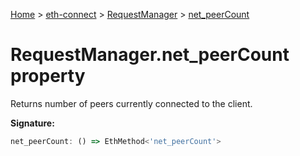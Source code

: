 [Home](./index) &gt; [eth-connect](./eth-connect.md) &gt; [RequestManager](./eth-connect.requestmanager.md) &gt; [net\_peerCount](./eth-connect.requestmanager.net_peercount.md)

# RequestManager.net\_peerCount property

Returns number of peers currently connected to the client.

**Signature:**
```javascript
net_peerCount: () => EthMethod<'net_peerCount'>
```
